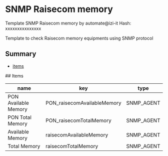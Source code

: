 # SNMP Raisecom memory
Template SNMP Raisecom memory by automate@izi-it
Hash: xxxxxxxxxxxxxxx

Template to check Raisecom memory equipments using SNMP protocol
## Summary
* [items](#items)

<a name="items" />
## Items

| name | key | type |
| ------------- |------------- |------------- |
| PON Available Memory | PON_raisecomAvailableMemory | SNMP_AGENT |
| PON Total Memory | PON_raisecomTotalMemory | SNMP_AGENT |
| Available Memory | raisecomAvailableMemory | SNMP_AGENT |
| Total Memory | raisecomTotalMemory | SNMP_AGENT |
